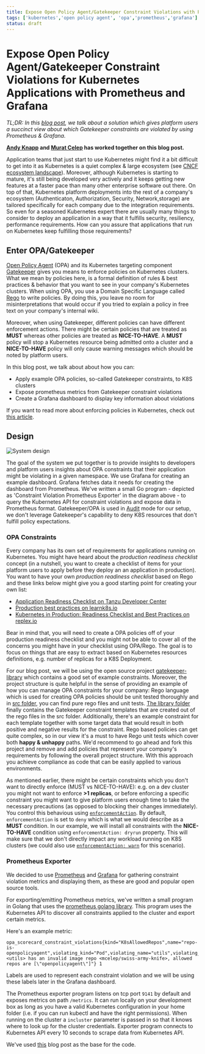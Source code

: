```yaml
---
title: Expose Open Policy Agent/Gatekeeper Constraint Violations with Prometheus and Grafana
tags: ['kubernetes','open policy agent', 'opa','prometheus','grafana']
status: draft
---
```


# Expose Open Policy Agent/Gatekeeper Constraint Violations for Kubernetes Applications with Prometheus and Grafana

*TL;DR: In this [blog post](https://itnext.io/expose-open-policy-agent-gatekeeper-constraint-violations-with-prometheus-and-grafana-6b7ac92ea07f), we talk about a solution which gives platform users a succinct view about which Gatekeeper constraints are violated by using Prometheus & Grafana.*

**[Andy Knapp](https://www.linkedin.com/in/andy-knapp-6a72b6108/) and [Murat Celep](https://www.linkedin.com/in/muratcelep/) has worked together on this blog post.**

Application teams that just start to use Kubernetes might find it a bit difficult to get into it as Kubernetes is a quiet complex & large ecosystem (see [CNCF ecosystem landscape](https://landscape.cncf.io/)). Moreover, although Kubernetes is starting to mature, it's still being developed very actively and it keeps getting new features at a faster pace than many other enterprise software out there. On top of that, Kubernetes platform deployments into the rest of a company's ecosystem (Authenticaton, Authorization, Security, Network,storage) are tailored specifically for each company due to the integration requirements. So even for a seasoned Kubernetes expert there are usually many things to consider to deploy an application in a way that it fulfills security, resiliency, performance requirements. How can you assure that applications that run on Kubernetes keep fulfilling those requirements?

## Enter OPA/Gatekeeper

[Open Policy Agent](https://www.openpolicyagent.org/) (OPA) and its Kubernetes targeting component [Gatekeeper](https://github.com/open-policy-agent/gatekeeper) gives you means to enforce policies on Kubernetes clusters. What we mean by policies here, is a formal definition of rules & best practices & behavior that you want to see in your company's Kubernetes clusters. When using OPA, you use a Domain Specific Language called [Rego](https://www.openpolicyagent.org/docs/latest/policy-language/) to write policies. By doing this, you leave no room for misinterpretations that would occur if you tried to explain a policy in free text on your company's internal wiki.

Moreover, when using Gatekeeper, different policies can have different enforcement actions. There might be certain policies that are treated as **MUST** whereas other policies are treated as **NICE-TO-HAVE**. A **MUST** policy will stop a Kubernetes resource being admitted onto a cluster and a **NICE-TO-HAVE** policy will only cause warning messages which should be noted by platform users.

In this blog post, we talk about about how you can:

- Apply example OPA policies, so-called Gatekeeper constraints, to K8S clusters
- Expose prometheus metrics from Gatekeeper constraint violations
- Create a Grafana dashboard to display key information about violations

If you want to read more about enforcing policies in Kubernetes, check out [this article](https://itnext.io/enforcing-policies-in-kubernetes-c0f6192bd5ca).

## Design

![System design](https://raw.githubusercontent.com/mcelep/opa-scorecard/master/system_logical.png)

The goal of the system we put together is to provide insights to developers and platform users insights about OPA constraints that their application might be violating in a given namespace. We use Grafana for creating an example dashboard. Grafana fetches data it needs for creating the dashboard from Prometheus. We've written a small Go program - depicted as 'Constraint Violation Prometheus Exporter' in the diagram above - to query the Kubernetes API for constraint violations and expose data in Prometheus format.
Gatekeeper/OPA is used in [Audit](https://open-policy-agent.github.io/gatekeeper/website/docs/audit) mode for our setup, we don't leverage Gatekeeper's capability to deny K8S resources that don't fulfill policy expectations.

### OPA Constraints

Every company has its own set of requirements for applications running on Kubernetes. You might have heard about the *production readiness checklist* concept (in a nutshell, you want to create a checklist of items for your platform users to apply before they deploy an an application in production). You want to have your own *production readiness checklist* based on Rego and these links below might give you a good starting point for creating your own list:

- [Application Readiness Checklist on Tanzu Developer Center](https://tanzu.vmware.com/developer/guides/kubernetes/app-enhancements-checklist/)
- [Production best practices on learnk8s.io](https://learnk8s.io/production-best-practices)
- [Kubernetes in Production: Readiness Checklist and Best Practices on replex.io](https://www.replex.io/blog/kubernetes-in-production-readiness-checklist-and-best-practices)

Bear in mind that, you will need to create a OPA policies off of your production readiness checklist and you might not be able to cover all of the concerns you might have in your checklist using OPA/Rego. The goal is to focus on things that are easy to extract based on Kubernetes resources definitions, e.g. number of replicas for a K8S Deployment.

For our blog post, we will be using the open source project [gatekeeper-library](https://github.com/open-policy-agent/gatekeeper-library) which contains a good set of example constraints. Moreover, the project structure is quite helpful in the sense of providing an example of how you can manage OPA constraints for your company: Rego language which is used for creating OPA policies should be unit tested thoroughly and in  [src folder](https://github.com/open-policy-agent/gatekeeper-library/tree/master/src/general), you can find  pure rego files and unit tests. [The library folder](https://github.com/open-policy-agent/gatekeeper-library/tree/master/library/general) finally contains the Gatekeeper constraint templates that are created out of the rego files in the src folder. Additionally, there's an example constraint for each template together with some target data that would result in both positive and negative results for the constraint. Rego based policies can get quite complex, so in our view it's a must to have Rego unit tests which cover both **happy & unhappy** paths. We'd recommend to go ahead and fork this project and remove and add policies that represent your company's requirements by following the overall project structure. With this approach you achieve compliance as code that can be easily applied to various environments.

As mentioned earlier, there might be certain constraints which you don't want to directly enforce (MUST vs NICE-TO-HAVE): e.g. on a dev cluster you might not want to enforce **>1 replicas**, or before enforcing a specific constraint you might want to give platform users enough time to take the necessary precautions (as opposed to blocking their changes immediately). You control this behavious using [`enforcementAction`](https://open-policy-agent.github.io/gatekeeper/website/docs/violations#dry-run-enforcement-action). By default, `enforcementAction` is set to `deny` which is what we would describe as a **MUST** condition.
In our example, we will install all constraints with the **NICE-TO-HAVE** condition using `enforcementAction: dryrun` property. This will make sure that we don't directly impact any workload running on K8S clusters (we could also use [`enforcementAction: warn`](https://open-policy-agent.github.io/gatekeeper/website/docs/violations#warn-enforcement-action) for this scenario).

### Prometheus Exporter

We decided to use [Prometheus](https://prometheus.io/) and [Grafana](https://grafana.com/) for gathering constraint violation metrics and displaying them, as these are good and popular open source tools.

For exporting/emitting Prometheus metrics, we've written a small program in Golang that uses the [prometheus golang library](https://github.com/prometheus/client_golang). This program uses the Kubernetes API to discover all constraints applied to the cluster and export certain metrics.

Here's an example metric:

```
opa_scorecard_constraint_violations{kind="K8sAllowedRepos",name="repo-is-openpolicyagent",violating_kind="Pod",violating_name="utils",violating_namespace="default",violation_enforcement="dryrun",violation_msg="container <utils> has an invalid image repo <mcelep/swiss-army-knife>, allowed repos are [\"openpolicyagent\"]"} 1
```

Labels are used to represent each constraint violation and we will be using these labels later in the Grafana dashboard.

The Prometheus exporter program listens on tcp port `9141` by default and exposes metrics on path `/metrics`. It can run locally on your development box as long as you have a valid Kubernetes configuration in your home folder (i.e. if you can run kubectl and have the right permissions). When running on the cluster a `incluster` parameter is passed in so that it knows where to look up for the cluster credentials. Exporter program connects to Kubernetes API every 10 seconds to scrape data from Kubernetes API.

We've used [this](https://medium.com/teamzerolabs/15-steps-to-write-an-application-prometheus-exporter-in-go-9746b4520e26) blog post as the base for the code.
